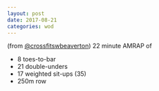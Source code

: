 ```yaml
---
layout: post
date: 2017-08-21
categories: wod
---
```


<!--
**Chris - <span></span>**
-->

(from [@crossfitswbeaverton](http://www.crossfitswbeaverton.com)) 22 minute AMRAP of
- 8 toes-to-bar
- 21 double-unders
- 17 weighted sit-ups (35)
- 250m row

